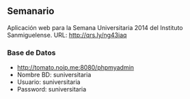 ## Semanario
Aplicación web para la Semana Universitaria 2014 del Instituto Sanmiguelense.
URL: http://qrs.ly/ng43iaq

### Base de Datos
* http://tomato.noip.me:8080/phpmyadmin
* Nombre BD: suniversitaria
* Usuario: suniversitaria
* Password: suniversitaria